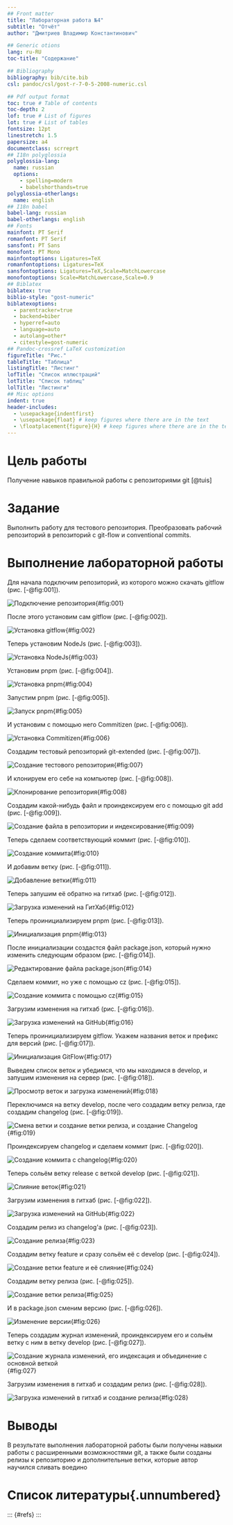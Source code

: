```yaml
---
## Front matter
title: "Лабораторная работа №4"
subtitle: "Отчёт"
author: "Дмитриев Владимир Константинович"

## Generic otions
lang: ru-RU
toc-title: "Содержание"

## Bibliography
bibliography: bib/cite.bib
csl: pandoc/csl/gost-r-7-0-5-2008-numeric.csl

## Pdf output format
toc: true # Table of contents
toc-depth: 2
lof: true # List of figures
lot: true # List of tables
fontsize: 12pt
linestretch: 1.5
papersize: a4
documentclass: scrreprt
## I18n polyglossia
polyglossia-lang:
  name: russian
  options:
	- spelling=modern
	- babelshorthands=true
polyglossia-otherlangs:
  name: english
## I18n babel
babel-lang: russian
babel-otherlangs: english
## Fonts
mainfont: PT Serif
romanfont: PT Serif
sansfont: PT Sans
monofont: PT Mono
mainfontoptions: Ligatures=TeX
romanfontoptions: Ligatures=TeX
sansfontoptions: Ligatures=TeX,Scale=MatchLowercase
monofontoptions: Scale=MatchLowercase,Scale=0.9
## Biblatex
biblatex: true
biblio-style: "gost-numeric"
biblatexoptions:
  - parentracker=true
  - backend=biber
  - hyperref=auto
  - language=auto
  - autolang=other*
  - citestyle=gost-numeric
## Pandoc-crossref LaTeX customization
figureTitle: "Рис."
tableTitle: "Таблица"
listingTitle: "Листинг"
lofTitle: "Список иллюстраций"
lotTitle: "Список таблиц"
lolTitle: "Листинги"
## Misc options
indent: true
header-includes:
  - \usepackage{indentfirst}
  - \usepackage{float} # keep figures where there are in the text
  - \floatplacement{figure}{H} # keep figures where there are in the text
---
```


# Цель работы

Получение навыков правильной работы с репозиториями git [@tuis]

# Задание

Выполнить работу для тестового репозитория.
Преобразовать рабочий репозиторий в репозиторий с git-flow и conventional commits.

# Выполнение лабораторной работы

Для начала подключим репозиторий, из которого можно скачать gitflow (рис. [-@fig:001]).

![Подключение репозитория](image/1.png){#fig:001}

После этого установим сам gitflow (рис. [-@fig:002]).

![Установка gitflow](image/2.png){#fig:002}

Теперь установим NodeJs (рис. [-@fig:003]).

![Установка NodeJs](image/3.png){#fig:003}

Установим pnpm (рис. [-@fig:004]).

![Установка pnpm](image/4.png){#fig:004}

Запустим pnpm (рис. [-@fig:005]).

![Запуск pnpm](image/5.png){#fig:005}

И установим с помощью него Commitizen (рис. [-@fig:006]).

![Установка Commitizen](image/6.png){#fig:006}

Создадим тестовый репозиторий git-extended (рис. [-@fig:007]).

![Создание тестового репозитория](image/7.png){#fig:007}

И клонируем его себе на компьютер (рис. [-@fig:008]).

![Клонирование репозитория](image/8.png){#fig:008}

Создадим какой-нибудь файл и проиндексируем его с помощью git add (рис. [-@fig:009]).

![Создание файла в репозитории и индексирование](image/9.png){#fig:009}

Теперь сделаем соответствующий коммит (рис. [-@fig:010]).

![Создание коммита](image/10.png){#fig:010}

И добавим ветку (рис. [-@fig:011]).

![Добавление ветки](image/11.png){#fig:011}

Теперь запушим её обратно на гитхаб (рис. [-@fig:012]).

![Загрузка изменений на ГитХаб](image/12.png){#fig:012}

Теперь проинициализируем pnpm (рис. [-@fig:013]).

![Инициализация pnpm](image/13.png){#fig:013}

После инициализации создастся файл package.json, который нужно изменить следующим образом (рис. [-@fig:014]).

![Редактирование файла package.json](image/14.png){#fig:014}

Сделаем коммит, но уже с помощью cz (рис. [-@fig:015]).

![Создание коммита с помощью cz](image/15.png){#fig:015}

Загрузим изменения на гитхаб (рис. [-@fig:016]).

![Загрузка изменений на GitHub](image/16.png){#fig:016}

Теперь проинициализируем gitflow. Укажем названия веток и префикс для версий (рис. [-@fig:017]).

![Инициализация GitFlow](image/17.png){#fig:017}

Выведем список веток и убедимся, что мы находимся в develop, и запушим изменения на сервер (рис. [-@fig:018]).

![Просмотр веток и загрузка изменений](image/18.png){#fig:018}

Переключимся на ветку develop, после чего создадим ветку релиза, где создадим changelog (рис. [-@fig:019]).

![Смена ветки и создание ветки релиза, и создание Changelog](image/19.png){#fig:019}

Проиндексируем changelog и сделаем коммит (рис. [-@fig:020]).

![Создание коммита с changelog](image/20.png){#fig:020}

Теперь сольём ветку release с веткой develop (рис. [-@fig:021]).

![Слияние веток](image/21.png){#fig:021}

Загрузим изменения в гитхаб (рис. [-@fig:022]).

![Загрузка изменений на GitHub](image/22.png){#fig:022}

Создадим релиз из changelog'а (рис. [-@fig:023]).

![Создание релиза](image/23.png){#fig:023}

Создадим ветку feature и сразу сольём её с develop (рис. [-@fig:024]).

![Создание ветки feature и её слияние](image/24.png){#fig:024}

Создадим ветку релиза (рис. [-@fig:025]).

![Создание ветки релиза](image/25.png){#fig:025}

И в package.json сменим версию (рис. [-@fig:026]).

![Изменение версии](image/26.png){#fig:026}

Теперь создадим журнал изменений, проиндексируем его и сольём ветку с ним в ветку develop (рис. [-@fig:027]).

![Создание журнала изменений, его индексация и объединение с основной веткой](image/27.png){#fig:027}

Загрузим изменения в гитхаб и создадим релиз (рис. [-@fig:028]).

![Загрузка изменений в гитхаб и создание релиза](image/28.png){#fig:028}

# Выводы

В результате выполнения лабораторной работы были получены навыки работы с расширенными возможностями git, а также были созданы релизы к репозиторию и дополнительные ветки, которые автор научился сливать воедино

# Список литературы{.unnumbered}

::: {#refs}
:::

